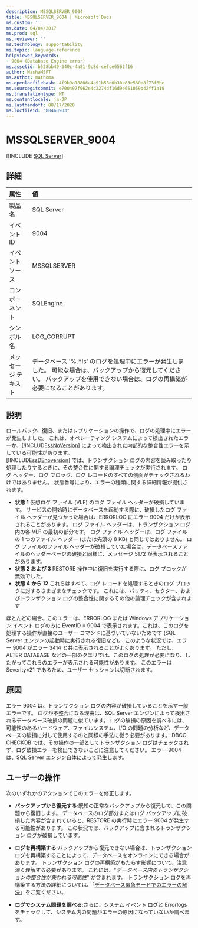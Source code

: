 ```yaml
---
description: MSSQLSERVER_9004
title: MSSQLSERVER_9004 | Microsoft Docs
ms.custom: ''
ms.date: 04/04/2017
ms.prod: sql
ms.reviewer: ''
ms.technology: supportability
ms.topic: language-reference
helpviewer_keywords:
- 9004 (Database Engine error)
ms.assetid: b528bb49-340c-4a81-9c8d-cefce6562f16
author: MashaMSFT
ms.author: mathoma
ms.openlocfilehash: 4f9b9a18806a4a91b58d0b30e83e560e8f73f6be
ms.sourcegitcommit: e700497f962e4c2274df16d9e651059b42ff1a10
ms.translationtype: HT
ms.contentlocale: ja-JP
ms.lasthandoff: 08/17/2020
ms.locfileid: "88460903"
---
```

# <a name="mssqlserver_9004"></a>MSSQLSERVER_9004
 [!INCLUDE [SQL Server](../../includes/applies-to-version/sqlserver.md)]
  
## <a name="details"></a>詳細  
  
| 属性 | 値 |  
| :-------- | :---- |  
|製品名|SQL Server|  
|イベント ID|9004|  
|イベント ソース|MSSQLSERVER|  
|コンポーネント|SQLEngine|  
|シンボル名|LOG_CORRUPT|  
|メッセージ テキスト|データベース '%.*ls' のログを処理中にエラーが発生しました。  可能な場合は、バックアップから復元してください。 バックアップを使用できない場合は、ログの再構築が必要になることがあります。|  
  
## <a name="explanation"></a>説明  
ロールバック、復旧、またはレプリケーションの操作で、ログの処理中にエラーが発生しました。 これは、オペレーティング システムによって検出されたエラーか、[!INCLUDE[ssNoVersion](../../includes/ssnoversion-md.md)] によって検出された内部的な整合性エラーを示している可能性があります。  
[!INCLUDE[ssDEnoversion](../../includes/ssdenoversion-md.md)] では、トランザクション ログの内容を読み取ったり処理したりするときに、その整合性に関する論理チェックが実行されます。 ログ ヘッダー、ログ ブロック、ログ レコードのすべての側面がチェックされるわけではありません。 状態番号により、エラーの種類に関する詳細情報が提供されます。

 - **状態 1** 仮想ログ ファイル (VLF) のログ ファイル ヘッダーが破損しています。  サービスの開始時にデータベースを起動する際に、破損したログ ファイル ヘッダーが見つかった場合は、ERRORLOG にエラー 9004 だけが表示されることがあります。 ログ ファイル ヘッダーは、トランザクション ログ内の各 VLF の最初の部分です。 ログ ファイル ヘッダーは、ログ ファイルの 1 つのファイル ヘッダー (または先頭の 8 KB) と同じではありません。 ログ ファイルのファイル ヘッダーが破損していた場合は、データベースファイルのヘッダーページの破損と同様に、メッセージ 5172 が表示されることがあります。
 - **状態 2 および 3** RESTORE 操作中に復旧を実行する際に、ログ ブロックが無効でした。
 - **状態 4 から 12** これらはすべて、ログ レコードを処理するときのログ ブロックに対するさまざまなチェックです。 これには、パリティ、セクター、およびトランザクション ログの整合性に関するその他の論理チェックが含まれます

ほとんどの場合、このエラーは、ERRORLOG または Windows アプリケーション イベント ログのみに EventID = 9004 で表示されます。これは、このログを処理する操作が直接のユーザー コマンドに基づいていないためです (SQL Server エンジンの起動時に実行される復旧など)。 このような状況では、エラー 9004 がエラー 3414 と共に表示されることがよくあります。 ただし、ALTER DATABASE などの一部のクエリでは、このログの処理が必要になり、したがってこれらのエラーが表示される可能性があります。 このエラーは Severity=21 であるため、ユーザー セッションは切断されます。

## <a name="cause"></a>原因
エラー 9004 は、トランザクション ログの内容が破損していることを示す一般エラーです。 ログが不整合になる理由は、SQL Server エンジンによって検出されるデータベース破損の問題に似ています。 ログの破損の原因を調べるには、可能性のあるハードウェア、ファイルシステム、I/O の問題の分析など、データベースの破損に対して使用するのと同様の手法に従う必要があります。 DBCC CHECKDB では、その操作の一部としてトランザクション ログはチェックされず、ログ破損エラーを検出できないことに注意してください。 エラー 9004 は、SQL Server エンジン自体によって発生します。

## <a name="user-action"></a>ユーザーの操作  
次のいずれかのアクションでこのエラーを修正します。  
  
-   **バックアップから復元する**:既知の正常なバックアップから復元して、この問題から復旧します。 データベースのログ部分またはログ バックアップに破損した内容が含まれていると、RESTORE の実行時にエラー 9004 が発生する可能性があります。 この状況では、バックアップに含まれるトランザクション ログが破損しています。
  
-   **ログを再構築する**:バックアップから復元できない場合は、トランザクション ログを再構築することによって、データベースをオンラインにできる場合があります。 トランザクション ログの再構築がもたらす影響について、注意深く理解する必要があります。 これには、"*データベース内のトランザクションの整合性が失われる可能性*" が含まれます。 トランザクション ログを再構築する方法の詳細については、「[データベース緊急モードでのエラーの解決](../../t-sql/database-console-commands/dbcc-checkdb-transact-sql.md#resolving-errors-in-database-emergency-mode)」をご覧ください。
  
-   **ログでシステム問題を調べる**:さらに、システム イベント ログと Errorlogs をチェックして、システム内の問題がエラーの原因になっていないか調べます。  
  
